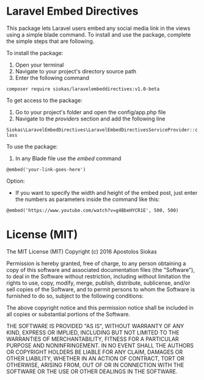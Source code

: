 # Laravel Embed Directives

This package lets Laravel users embed any social media link in the views using a simple blade command. To install and use the package, complete the simple steps that are following.

To install the package:

1. Open your terminal
2. Navigate to your project's directory source path
3. Enter the following command

`composer require siokas/laravelembeddirectives:v1.0-beta`

To get access to the package:
1. Go to your project's folder and open the config/app.php file
2. Navigate to the *providers* section and add the following line

`Siokas\LaravelEmbedDirectives\LaravelEmbedDirectivesServiceProvider::class`

To use the package:

1. In any Blade file use the *embed* command

`@embed('your-link-goes-here')`

Option:

 - If you want to specify the width and height of the embed post, just enter the numbers as parameters inside the command like this:

`@embed('https://www.youtube.com/watch?v=g4BbeHYCR1E', 500, 500)`

# License (MIT)

The MIT License (MIT)
Copyright (c) 2016 Apostolos Siokas

Permission is hereby granted, free of charge, to any person obtaining a copy of this software and associated documentation files (the "Software"), to deal in the Software without restriction, including without limitation the rights to use, copy, modify, merge, publish, distribute, sublicense, and/or sell copies of the Software, and to permit persons to whom the Software is furnished to do so, subject to the following conditions:

The above copyright notice and this permission notice shall be included in all copies or substantial portions of the Software.

THE SOFTWARE IS PROVIDED "AS IS", WITHOUT WARRANTY OF ANY KIND, EXPRESS OR IMPLIED, INCLUDING BUT NOT LIMITED TO THE WARRANTIES OF MERCHANTABILITY, FITNESS FOR A PARTICULAR PURPOSE AND NONINFRINGEMENT. IN NO EVENT SHALL THE AUTHORS OR COPYRIGHT HOLDERS BE LIABLE FOR ANY CLAIM, DAMAGES OR OTHER LIABILITY, WHETHER IN AN ACTION OF CONTRACT, TORT OR OTHERWISE, ARISING FROM, OUT OF OR IN CONNECTION WITH THE SOFTWARE OR THE USE OR OTHER DEALINGS IN THE SOFTWARE.
